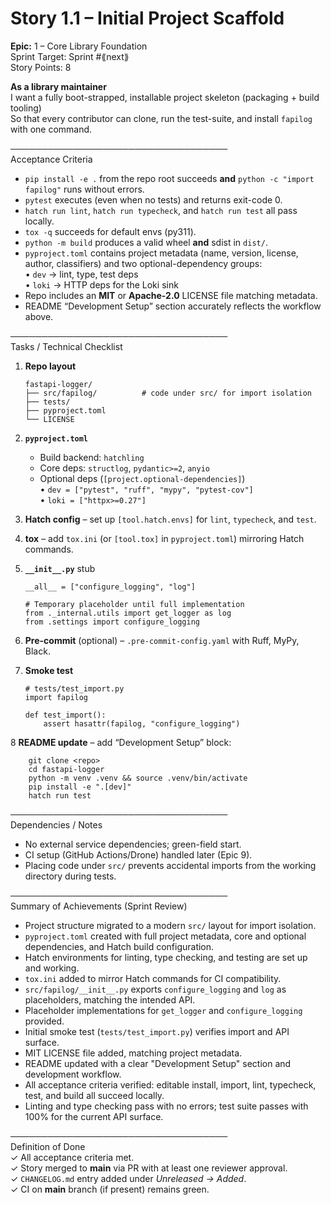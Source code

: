 # Story 1.1 – Initial Project Scaffold

**Epic:** 1 – Core Library Foundation  
Sprint Target: Sprint #⟪next⟫  
Story Points: 8

**As a library maintainer**  
I want a fully boot-strapped, installable project skeleton (packaging + build tooling)  
So that every contributor can clone, run the test-suite, and install `fapilog` with one command.

───────────────────────────────────  
Acceptance Criteria

- `pip install -e .` from the repo root succeeds **and** `python -c "import fapilog"` runs without errors.
- `pytest` executes (even when no tests) and returns exit-code 0.
- `hatch run lint`, `hatch run typecheck`, and `hatch run test` all pass locally.
- `tox -q` succeeds for default envs (py311).
- `python -m build` produces a valid wheel **and** sdist in `dist/`.
- `pyproject.toml` contains project metadata (name, version, license, author, classifiers) and two optional-dependency groups:  
  • `dev` → lint, type, test deps  
  • `loki` → HTTP deps for the Loki sink
- Repo includes an **MIT** or **Apache-2.0** LICENSE file matching metadata.
- README “Development Setup” section accurately reflects the workflow above.

───────────────────────────────────  
Tasks / Technical Checklist

1.  **Repo layout**

        fastapi-logger/
        ├── src/fapilog/          # code under src/ for import isolation
        ├── tests/
        ├── pyproject.toml
        └── LICENSE

2.  **`pyproject.toml`**

    - Build backend: `hatchling`
    - Core deps: `structlog`, `pydantic>=2`, `anyio`
    - Optional deps (`[project.optional-dependencies]`)  
      • `dev = ["pytest", "ruff", "mypy", "pytest-cov"]`  
      • `loki = ["httpx>=0.27"]`

3.  **Hatch config** – set up `[tool.hatch.envs]` for `lint`, `typecheck`, and `test`.

4.  **tox** – add `tox.ini` (or `[tool.tox]` in `pyproject.toml`) mirroring Hatch commands.

5.  **`__init__.py`** stub

        __all__ = ["configure_logging", "log"]

        # Temporary placeholder until full implementation
        from ._internal.utils import get_logger as log
        from .settings import configure_logging

6.  **Pre-commit** (optional) – `.pre-commit-config.yaml` with Ruff, MyPy, Black.

7.  **Smoke test**

        # tests/test_import.py
        import fapilog

        def test_import():
            assert hasattr(fapilog, "configure_logging")

8 **README update** – add “Development Setup” block:

        git clone <repo>
        cd fastapi-logger
        python -m venv .venv && source .venv/bin/activate
        pip install -e ".[dev]"
        hatch run test

───────────────────────────────────  
Dependencies / Notes

- No external service dependencies; green-field start.
- CI setup (GitHub Actions/Drone) handled later (Epic 9).
- Placing code under `src/` prevents accidental imports from the working directory during tests.

───────────────────────────────────  
Summary of Achievements (Sprint Review)

- Project structure migrated to a modern `src/` layout for import isolation.
- `pyproject.toml` created with full project metadata, core and optional dependencies, and Hatch build configuration.
- Hatch environments for linting, type checking, and testing are set up and working.
- `tox.ini` added to mirror Hatch commands for CI compatibility.
- `src/fapilog/__init__.py` exports `configure_logging` and `log` as placeholders, matching the intended API.
- Placeholder implementations for `get_logger` and `configure_logging` provided.
- Initial smoke test (`tests/test_import.py`) verifies import and API surface.
- MIT LICENSE file added, matching project metadata.
- README updated with a clear "Development Setup" section and development workflow.
- All acceptance criteria verified: editable install, import, lint, typecheck, test, and build all succeed locally.
- Linting and type checking pass with no errors; test suite passes with 100% for the current API surface.

───────────────────────────────────  
Definition of Done  
✓ All acceptance criteria met.  
✓ Story merged to **main** via PR with at least one reviewer approval.  
✓ `CHANGELOG.md` entry added under _Unreleased → Added_.  
✓ CI on **main** branch (if present) remains green.
